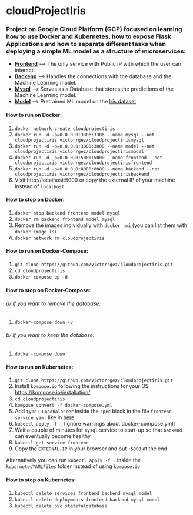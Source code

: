 <h1> cloudProjectIris </h1>
<h3> Project on Google Cloud Platform (GCP) focused on learning how to use Docker and Kubernetes, how to expose Flask Applications and how to separate different tasks when deploying a simple ML model as a structure of microservices: </h3>

- [**Frontend**](./frontend5000) --> The only service with Public IP with which the user can interact.
- [**Backend**](./backend8080) --> Handles the connections with the database and the Machine Learning model.
- [**Mysql**](./mysql3306) --> Serves as a Database that stores the predictions of the Machine Learning model.
- [**Model**](./irismodel3000) --> Pretrained ML model on the [Iris dataset](https://www.kaggle.com/datasets/uciml/iris)

<h4> How to run on Docker: </h4>

1. `docker network create cloudprojectiris`
2. `docker run -d -p=0.0.0.0:3306:3306 --name mysql --net cloudprojectiris victorrgez/cloudprojectirismysql`
3. `docker run -d -p=0.0.0.0:3000:3000 --name model --net cloudprojectiris victorrgez/cloudprojectirismodel`
4. `docker run -d -p=0.0.0.0:5000:5000 --name frontend --net cloudprojectiris victorrgez/cloudprojectirisfrontend`
5. `docker run -d -p=0.0.0.0:8080:8080 --name backend --net cloudprojectiris victorrgez/cloudprojectirisbackend`
6. Visit http://localhost:5000 or copy the external IP of your machine instead of `localhost`

<h4> How to stop on Docker: </h4>

1. `docker stop backend frontend model mysql`
2. `docker rm backend frontend model mysql`
3. Remove the images individually with `docker rmi` (you can list them with `docker image ls`)
4. `docker network rm cloudprojectiris`

<h4> How to run on Docker-Compose: </h4>

1. `git clone https://github.com/victorrgez/cloudprojectiris.git`
2. `cd cloudprojectiris`
3. `docker-compose up -d`

<h4> How to stop on Docker-Compose: </h4>

<h6> a/ If you want to remove the database: </h6>

1. `docker-compose down -v`

<h6> b/ If you want to keep the database: </h6>

1. `docker-compose down`

<h4> How to run on Kubernetes: </h4>

1. `git clone https://github.com/victorrgez/cloudprojectiris.git`
2. Install `kompose.io` following the instructions for your OS https://kompose.io/installation/
3. `cd cloudprojectiris`
4. `kompose convert -f docker-compose.yml`
5. Add `type: LoadBalancer` inside the `spec` block in the file `frontend-service.yaml` like in [here](./kubernetesYAMLFiles/frontend-service.yaml)
6. `kubectl apply -f .` (ignore warnings about docker-compose.yml)
7. Wait a couple of minutes for `mysql` service to start-up so that `backend` can eventually become healthy
8. `kubectl get service frontend`
9. Copy the `EXTERNAL-IP` in your browser and put `:5000` at the end

Alternatively you can run `kubectl apply -f .` inside the `kubernetesYAMLFiles` folder instead of using `kompose.io`

<h4> How to stop on Kubernetes: </h4>

1. `kubectl delete services frontend backend mysql model`
2. `kubectl delete deployments frontend backend mysql model`
3. `kubectl delete pvc statefuldatabase`
